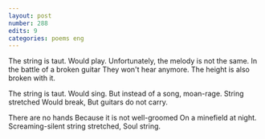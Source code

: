 ```yaml
---
layout: post
number: 288
edits: 9
categories: poems eng
---
```


The string is taut.
Would play. 
Unfortunately, the melody is not the same.
In the battle of a broken guitar 
They won't hear anymore. 
The height is also broken with it.

The string is taut. 
Would sing. 
But instead of a song, moan-rage.
String stretched 
Would break,
But guitars do not carry. 

There are no hands
Because it is not well-groomed
On a minefield at night.
Screaming-silent string stretched, 
Soul string.
